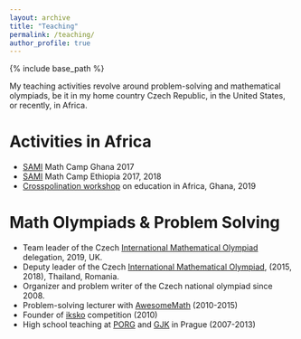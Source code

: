 ```yaml
---
layout: archive
title: "Teaching"
permalink: /teaching/
author_profile: true
---
```


{% include base_path %}

My teaching activities revolve around problem-solving and mathematical olympiads, be it in my home country Czech Republic, in the United States, or recently, in Africa.

Activities in Africa
========

* [SAMI](https://samicharity.co.uk/) Math Camp Ghana 2017
* [SAMI](https://samicharity.co.uk/) Math Camp Ethiopia 2017, 2018
* [Crosspolination workshop](https://crosspollinationghana2019.wordpress.com/) on education in Africa, Ghana, 2019


Math Olympiads & Problem Solving
========

* Team leader of the Czech [International Mathematical Olympiad](https://imo-official.org) delegation, 2019, UK.
* Deputy leader of the Czech [International Mathematical Olympiad](https://imo-official.org), (2015, 2018), Thailand, Romania.
* Organizer and problem writer of the Czech national olympiad since 2008.
* Problem-solving lecturer with [AwesomeMath](https://awesomemath.org) (2010-2015)
* Founder of [iksko](https://iksko.org) competition (2010)
* High school teaching at [PORG](https://porg.cz) and [GJK](https://www.gjk.cz) in Prague (2007-2013)



